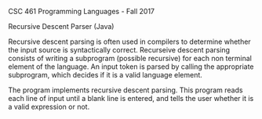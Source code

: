 CSC 461 Programming Languages - Fall 2017

Recursive Descent Parser (Java)

Recursive descent parsing is often used in compilers to determine whether the
input source is syntactically correct. Recurseive descent parsing consists of writing a subprogram (possible recursive) for each non terminal element of the language. An input token is parsed by calling the appropriate subprogram, which 
decides if it is a valid language element. 

The program implements recursive descent parsing. This program reads each line of 
input until a blank line is entered, and tells the user whether it is a valid 
expression or not. 
